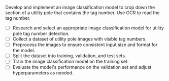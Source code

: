 Develop and implement an image classification model to crop down the section of a utlilty pole that contains the tag number. Use OCR to read the tag number.
- [ ] Research and select an appropriate image classification model for utility pole tag number detection.
- [ ] Collect a dataset of utility pole images with visible tag numbers.
- [ ] Preprocess the images to ensure consistent input size and format for the model.
- [ ] Split the dataset into training, validation, and test sets.
- [ ] Train the image classification model on the training set.
- [ ] Evaluate the model's performance on the validation set and adjust hyperparameters as needed.